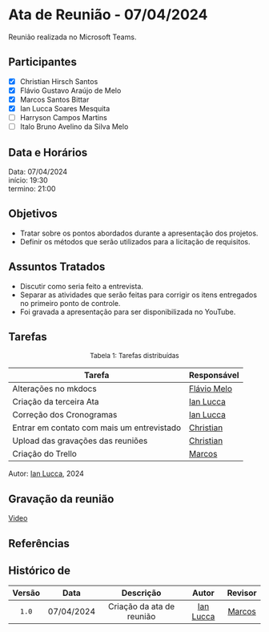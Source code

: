 # Ata de Reunião - 07/04/2024

Reunião realizada no Microsoft Teams.

## Participantes
- [x] Christian Hirsch Santos
- [x] Flávio Gustavo Araújo de Melo
- [x] Marcos Santos Bittar
- [x] Ian Lucca Soares Mesquita
- [ ] Harryson Campos Martins
- [ ] Italo Bruno Avelino da Silva Melo

## Data e Horários

Data: 07/04/2024 \
início: 19:30 \
termino: 21:00

## Objetivos

- Tratar sobre os pontos abordados durante a apresentação dos projetos.
- Definir os métodos que serão utilizados para a licitação de requisitos.

## Assuntos Tratados

- Discutir como seria feito a entrevista.
- Separar as atividades que serão feitas para corrigir os itens entregados no primeiro ponto de controle.
- Foi gravada a apresentação para ser disponibilizada no YouTube.

## Tarefas

<font size="2"><p style="text-align: center">Tabela 1: Tarefas distribuídas </p></font>

| Tarefa                               | Responsável                                      |
| ------------------------------------ | ------------------------------------------------ |
| Alterações no mkdocs                | [Flávio Melo](https://github.com/flavioovatsug)  |  
| Criação da terceira Ata              | [Ian Lucca](https://github.com/IanLucca12) |
| Correção dos Cronogramas              | [Ian Lucca](https://github.com/IanLucca12) |
| Entrar em contato com mais um entrevistado  | [Christian](https://github.com/crstyhs)          |
| Upload das gravações das reuniões   | [Christian](https://github.com/crstyhs)          |
| Criação do Trello                 | [Marcos](https://github.com/Bittarx)                  |

Autor: [Ian Lucca](https://github.com/IanLucca12), 2024

## Gravação da reunião

[Video](https://www.youtube.com/watch?v=mM6mq-arqII)

## Referências

## Histórico de 

| Versão | Data | Descrição | Autor | Revisor |
| :----: | :--: | :-------: | :---: | :----:|
| `1.0` | 07/04/2024 | Criação da ata de reunião | [Ian Lucca](https://github.com/IanLucca12) | [Marcos](https://github.com/Bittarx) |
